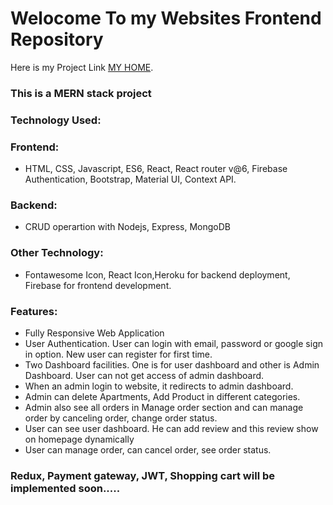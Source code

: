 # Welocome To my Websites Frontend Repository

Here is my Project Link [MY HOME](https://real-state-mern.web.app/).

### This is a MERN stack project

### Technology Used: 
### Frontend: 
* HTML, CSS, Javascript, ES6, React, React router v@6, Firebase Authentication, Bootstrap, Material UI, Context API.
### Backend: 
* CRUD operartion with Nodejs, Express, MongoDB
### Other Technology: 
* Fontawesome Icon, React Icon,Heroku for backend deployment, Firebase for frontend development.

### Features:
* Fully Responsive Web Application
* User Authentication. User can login with email, password or google sign in option. New user can register for first time.
* Two Dashboard facilities. One is for user dashboard and other is Admin Dashboard. User can not get access of admin dashboard.
* When an admin login to website, it redirects to admin dashboard.
* Admin can delete Apartments, Add Product in different categories.
* Admin also see all orders in Manage order section and can manage order by canceling order, change order status.
* User can see user dashboard. He can add review and this review show on homepage dynamically
* User can manage order, can cancel order, see order status.

### Redux, Payment gateway, JWT, Shopping cart will be implemented soon.....

